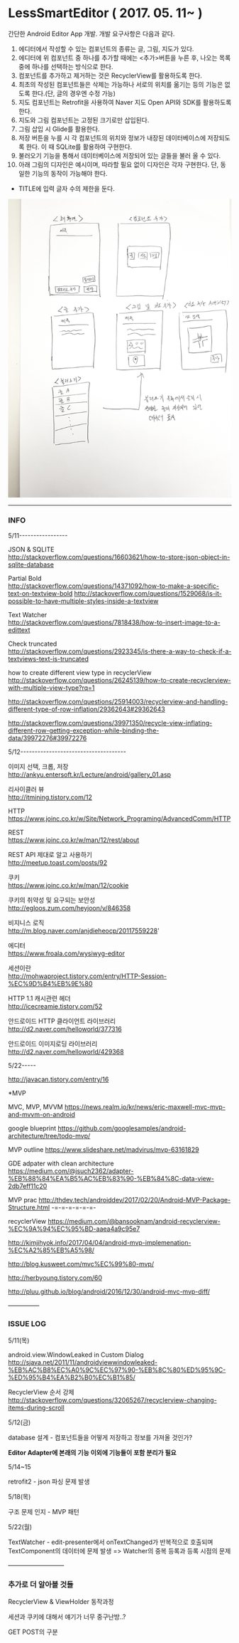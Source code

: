 # LessSmartEditor ( 2017. 05. 11~ )

간단한 Android Editor App 개발. 개발 요구사항은 다음과 같다.

1.	에디터에서 작성할 수 있는 컴포넌트의 종류는 글, 그림, 지도가 있다.
2.	에디터에 위 컴포넌트 중 하나를 추가할 때에는 <추가>버튼을 누른 후, 나오는 목록 중에 하나를 선택하는 방식으로 한다.
3.	컴포넌트를 추가하고 제거하는 것은 RecyclerView를 활용하도록 한다.
4.	최초의 작성된 컴포넌트들은 삭제는 가능하나 서로의 위치를 옮기는 등의 기능은 없도록 한다.(단, 글의 경우엔 수정 가능)
5.	지도 컴포넌트는 Retrofit을 사용하여 Naver 지도 Open API와 SDK를 활용하도록 한다.
6.	지도와 그림 컴포넌트는 고정된 크기로만 삽입된다.
7.	그림 삽입 시 Glide를 활용한다.
8.	저장 버튼을 누를 시 각 컴포넌트의 위치와 정보가 내장된 데이터베이스에 저장되도록 한다. 이 때 SQLite를 활용하여 구현한다.
9.	불러오기 기능을 통해서 데이터베이스에 저장되어 있는 글들을 불러 올 수 있다.
10.	아래 그림의 디자인은 예시이며, 따라할 필요 없이 디자인은 각자 구현한다. 단, 동일한 기능의 동작이 가능해야 한다.

+ TITLE에 입력 글자 수의 제한을 둔다.

<img src="example.png">

-------------

### INFO

5/11-----------------


JSON & SQLITE<br>
http://stackoverflow.com/questions/16603621/how-to-store-json-object-in-sqlite-database

Partial Bold<br>
http://stackoverflow.com/questions/14371092/how-to-make-a-specific-text-on-textview-bold
http://stackoverflow.com/questions/1529068/is-it-possible-to-have-multiple-styles-inside-a-textview

Text Watcher<br>
http://stackoverflow.com/questions/7818438/how-to-insert-image-to-a-edittext

Check truncated<br>
http://stackoverflow.com/questions/2923345/is-there-a-way-to-check-if-a-textviews-text-is-truncated


how to create different view type in recyclerView<br>
http://stackoverflow.com/questions/26245139/how-to-create-recyclerview-with-multiple-view-type?rq=1

http://stackoverflow.com/questions/25914003/recyclerview-and-handling-different-type-of-row-inflation/29362643#29362643

http://stackoverflow.com/questions/39971350/recycle-view-inflating-different-row-getting-exception-while-binding-the-data/39972276#39972276


5/12-------------------------------------

이미지 선택, 크롭, 저장<br>
http://ankyu.entersoft.kr/Lecture/android/gallery_01.asp

리사이클러 뷰<br>
http://itmining.tistory.com/12

HTTP<br>
https://www.joinc.co.kr/w/Site/Network_Programing/AdvancedComm/HTTP

REST<br>
https://www.joinc.co.kr/w/man/12/rest/about

REST API 제대로 알고 사용하기<br>
http://meetup.toast.com/posts/92

쿠키<br>
https://www.joinc.co.kr/w/man/12/cookie

쿠키의 취약성 및 요구되는 보안성<br>
http://egloos.zum.com/heyjoon/v/846358

비지니스 로직<br>
http://m.blog.naver.com/anjdieheocp/20117559228'

에디터<br>
https://www.froala.com/wysiwyg-editor

세션이란<br>
http://mohwaproject.tistory.com/entry/HTTP-Session-%EC%9D%B4%EB%9E%80

HTTP 1.1 캐시관련 헤더<br>
http://icecreamie.tistory.com/52


안드로이드 HTTP 클라이언트 라이브러리<br>
http://d2.naver.com/helloworld/377316

안드로이드 이미지로딩 라이브러리<br>
http://d2.naver.com/helloworld/429368


5/22-----


http://javacan.tistory.com/entry/16


*MVP

MVC, MVP, MVVM
https://news.realm.io/kr/news/eric-maxwell-mvc-mvp-and-mvvm-on-android


google blueprint
https://github.com/googlesamples/android-architecture/tree/todo-mvp/

MVP outline
https://www.slideshare.net/madvirus/mvp-63161829

GDE adpater with clean architecture
https://medium.com/@jsuch2362/adapter-%EB%88%84%EA%B5%AC%EB%83%90-%EB%84%8C-data-view-2db7eff11c20

MVP prac
http://thdev.tech/androiddev/2017/02/20/Android-MVP-Package-Structure.html
-=-=-=-=-=-=-

recyclerView
https://medium.com/@bansooknam/android-recyclerview-%EC%9A%94%EC%95%BD-aaea4a9c95e7




http://kimjihyok.info/2017/04/04/android-mvp-implemenation-%EC%A2%85%EB%A5%98/

http://blog.kusweet.com/mvc%EC%99%80-mvp/

http://herbyoung.tistory.com/60

http://pluu.github.io/blog/android/2016/12/30/android-mvc-mvp-diff/

—————

### ISSUE LOG

5/11(목)

android.view.WindowLeaked in Custom Dialog<br>
http://sjava.net/2011/11/androidviewwindowleaked-%EB%AC%B8%EC%A0%9C%EC%97%90-%EB%8C%80%ED%95%9C-%ED%95%B4%EA%B2%B0%EC%B1%85/

RecyclerView 순서 강제<br>
http://stackoverflow.com/questions/32065267/recyclerview-changing-items-during-scroll

5/12(금)

database 설계 - 컴포넌트들을 어떻게 저장하고 정보를 가져올 것인가?

**Editor Adapter에 본래의 기능 이외에 기능들이 포함 분리가 필요**

5/14~15

retrofit2 - json 파싱 문제 발생

5/18(목)

구조 문제 인지 - MVP 패턴

5/22(월)

TextWatcher - edit-presenter에서 onTextChanged가 반복적으로 호출되며 TextComponent의 데이터에 문제 발생 => Watcher의 중복 등록과 등록 시점의 문제



—————————

### 추가로 더 알아볼 것들

RecyclerView & ViewHolder 동작과정

세션과 쿠키에 대해서 얘기가 너무 중구난방..?

GET POST의 구분
